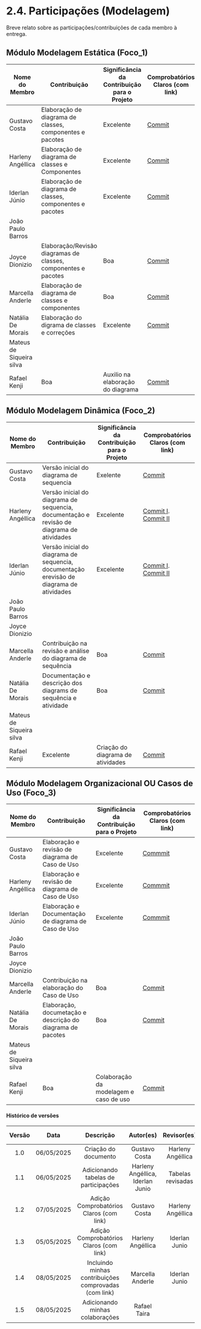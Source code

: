 # 2.4. Participações (Modelagem)

Breve relato sobre as participações/contribuições de cada membro à entrega. 

## Módulo Modelagem Estática (Foco_1)

| Nome do Membro     | Contribuição                                                                 | Significância da Contribuição para o Projeto | Comprobatórios Claros (com link)                |
|--------------------|------------------------------------------------------------------------------|----------------------------------------------|--------------------------------------------------|
| Gustavo Costa        | Elaboração de diagrama de classes, componentes e pacotes  | Excelente                                    | [Commit](https://github.com/UnBArqDsw2025-1-Turma01/2025.1-T01-_G7_FCTEPodcast_Entrega_02/commit/5bb86c75401159d8b9d698ef68cb942774d3e228) |
| Harleny Angéllica    | Elaboração de diagrama de classes e Componentes | Excelente                                    | [Commit](https://github.com/UnBArqDsw2025-1-Turma01/2025.1-T01-_G7_FCTEPodcast_Entrega_02/commit/5bb86c75401159d8b9d698ef68cb942774d3e228) |
| Iderlan Júnio        | Elaboração de diagrama de classes, componentes e pacotes | Excelente                                    | [Commit](https://github.com/UnBArqDsw2025-1-Turma01/2025.1-T01-_G7_FCTEPodcast_Entrega_02/commit/5bb86c75401159d8b9d698ef68cb942774d3e228) |
| João Paulo Barros    |  |                                           |  |
| Joyce Dionizio       | Elaboração/Revisão diagramas de classes, componentes e pacotes |                   Boa                      |  [Commit](https://github.com/UnBArqDsw2025-1-Turma01/2025.1-T01-_G7_FCTEPodcast_Entrega_02/commit/0eee92383b69692e99e7814d444c4a6f3217d71a)|
| Marcella Anderle     | Elaboração de diagrama de classes e componentes |                                 Boa          | [Commit](https://github.com/UnBArqDsw2025-1-Turma01/2025.1-T01-_G7_FCTEPodcast_Entrega_02/commit/71442e30daefbb27d44d19d47aa33703c0985e8d#diff-2eba5e86d14863918e9b8219e3b4c06a5a70848cded0ecafca209d953648ac4c) |
| Natália De Morais    | Elaboração do digrama de classes e correções| Excelente | [Commit](https://github.com/UnBArqDsw2025-1-Turma01/2025.1-T01-_G7_FCTEPodcast_Entrega_02/commit/1f663cab2e2dbf7ceec74142ecd1ce7fc1524942) |
| Mateus de Siqueira silva  |  |                                         |  |
| Rafael Kenji         | Boa | Auxilio na elaboração do diagrama                                              | [Commit](https://github.com/UnBArqDsw2025-1-Turma01/2025.1-T01-_G7_FCTEPodcast_Entrega_02/commit/a00ca5b205e2a39b4c7d17f311cde3a01cff9bc3) |


## Módulo Modelagem Dinâmica (Foco_2)


| Nome do Membro     | Contribuição                                                                 | Significância da Contribuição para o Projeto | Comprobatórios Claros (com link)                |
|--------------------|------------------------------------------------------------------------------|----------------------------------------------|--------------------------------------------------|
| Gustavo Costa        | Versão inicial do diagrama de sequencia |             Exelente                       | [Commit](https://github.com/UnBArqDsw2025-1-Turma01/2025.1-T01-_G7_FCTEPodcast_Entrega_02/commit/28854990c91d1a0f3ceb97e04cd0deea03991480) |
| Harleny Angéllica    | Versão inicial do diagrama de sequencia, documentação e revisão de diagrama de atividades|             Excelente                      | [Commit I](https://github.com/UnBArqDsw2025-1-Turma01/2025.1-T01-_G7_FCTEPodcast_Entrega_02/commit/28854990c91d1a0f3ceb97e04cd0deea03991480). [Commit II](https://github.com/UnBArqDsw2025-1-Turma01/2025.1-T01-_G7_FCTEPodcast_Entrega_02/commit/0bb8f3a728dafffe65a18ec8f4f96b917a2bf953) |
| Iderlan Júnio        | Versão inicial do diagrama de sequencia, documentação erevisão de diagrama de atividades |             Excelente                       | [Commit I](https://github.com/UnBArqDsw2025-1-Turma01/2025.1-T01-_G7_FCTEPodcast_Entrega_02/commit/28854990c91d1a0f3ceb97e04cd0deea03991480). [Commit II](https://github.com/UnBArqDsw2025-1-Turma01/2025.1-T01-_G7_FCTEPodcast_Entrega_02/commit/0bb8f3a728dafffe65a18ec8f4f96b917a2bf953)|
| João Paulo Barros    |  |                                           |  |
| Joyce Dionizio       |  |                                           |  |
| Marcella Anderle     | Contribuição na revisão e análise do diagrama de sequência |          Boa                                 | [Commit](https://github.com/UnBArqDsw2025-1-Turma01/2025.1-T01-_G7_FCTEPodcast_Entrega_02/commit/71442e30daefbb27d44d19d47aa33703c0985e8d#diff-2eba5e86d14863918e9b8219e3b4c06a5a70848cded0ecafca209d953648ac4c) |
| Natália De Morais    | Documentação e descrição dos diagrams de sequência e atividade | Boa | [Commit](https://github.com/UnBArqDsw2025-1-Turma01/2025.1-T01-_G7_FCTEPodcast_Entrega_02/commit/1632b156c7e480bbaeb6a3e5adbae62a4958910c)  |
| Mateus de Siqueira silva  |  |                                         |  |
| Rafael Kenji         | Excelente | Criação do diagrama de atividades                                             | [Commit](https://github.com/UnBArqDsw2025-1-Turma01/2025.1-T01-_G7_FCTEPodcast_Entrega_02/commit/a00ca5b205e2a39b4c7d17f311cde3a01cff9bc3) |

## Módulo Modelagem Organizacional OU Casos de Uso (Foco_3)

| Nome do Membro     | Contribuição                                                                 | Significância da Contribuição para o Projeto | Comprobatórios Claros (com link)                |
|--------------------|------------------------------------------------------------------------------|----------------------------------------------|--------------------------------------------------|
| Gustavo Costa        | Elaboração e revisão de diagrama de Caso de Uso |        Excelente                            | [Commmit](https://github.com/UnBArqDsw2025-1-Turma01/2025.1-T01-_G7_FCTEPodcast_Entrega_02/commit/61f086b53dbd9273df284a0bf59f04acde73a0e4) |
| Harleny Angéllica    | Elaboração e revisão de diagrama de Caso de Uso |                 Excelente                   | [Commmit](https://github.com/UnBArqDsw2025-1-Turma01/2025.1-T01-_G7_FCTEPodcast_Entrega_02/commit/61f086b53dbd9273df284a0bf59f04acde73a0e4) |
| Iderlan Júnio        | Elaboração e Documentação de diagrama de Caso de Uso |            Excelente                   | [Commmit](https://github.com/UnBArqDsw2025-1-Turma01/2025.1-T01-_G7_FCTEPodcast_Entrega_02/commit/61f086b53dbd9273df284a0bf59f04acde73a0e4) |
| João Paulo Barros    |  |                                           |  |
| Joyce Dionizio       |  |                                           |  |
| Marcella Anderle     | Contribuição na elaboração do Caso de Uso |   Boa                                           | [Commit](https://github.com/UnBArqDsw2025-1-Turma01/2025.1-T01-_G7_FCTEPodcast_Entrega_02/commit/71442e30daefbb27d44d19d47aa33703c0985e8d#diff-2eba5e86d14863918e9b8219e3b4c06a5a70848cded0ecafca209d953648ac4c) |
| Natália De Morais    | Elaboração, documetação e descrição do diagrama de pacotes | Boa | [Commit](https://github.com/UnBArqDsw2025-1-Turma01/2025.1-T01-_G7_FCTEPodcast_Entrega_02/commit/c1ed4c28ec12db857b7404561540fdd4fd64f812)  |
| Mateus de Siqueira silva  |  |                                         |  |
| Rafael Kenji         | Boa | Colaboração da modelagem e caso de uso                                            | [Commit](https://github.com/UnBArqDsw2025-1-Turma01/2025.1-T01-_G7_FCTEPodcast_Entrega_02/commit/a00ca5b205e2a39b4c7d17f311cde3a01cff9bc3) |

#### Histórico de versões 

| Versão |    Data    |        Descrição         |    Autor(es)    |  Revisor(es)                    |  Detalhes da Revisão  | 
| :----: | :--------: | :----------------------: | :-------------: | :-----------------------------: | :---------------------|
|  1.0   | 06/05/2025 |   Criação do documento   | Gustavo Costa   |       Harleny Angéllica         | Versionamento revisado|
|  1.1   | 06/05/2025 |   Adicionando tabelas de participações     |Harleny Angéllica, Iderlan Junio | Tabelas revisadas     |
|  1.2   | 07/05/2025 |  Adição Comprobatórios Claros (com link)   | Gustavo Costa   |       Harleny Angéllica         | Versionamento revisado|
|  1.3   | 05/05/2025 |  Adição Comprobatórios Claros (com link)   | Harleny Angéllica   |       Iderlan Junio         | Versionamento revisado|
|  1.4   | 08/05/2025 |  Incluindo minhas contribuições comprovadas (com link)   | Marcella Anderle   |       Iderlan Junio         | Versionamento revisado|
|  1.5   | 08/05/2025 |  Adicionando minhas colaborações | Rafael Taira  || Versionamento revisado|